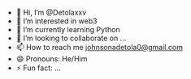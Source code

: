 - 👋 Hi, I’m @Detolaxxv
- 👀 I’m interested in web3
- 🌱 I’m currently learning Python
- 💞️ I’m looking to collaborate on ...
- 📫 How to reach me johnsonadetola0@gmail.com
- 😄 Pronouns: He/Him
- ⚡ Fun fact: ...

<!---
Detolaxxv/Detolaxxv is a ✨ special ✨ repository because its `README.md` (this file) appears on your GitHub profile.
You can click the Preview link to take a look at your changes.
--->
